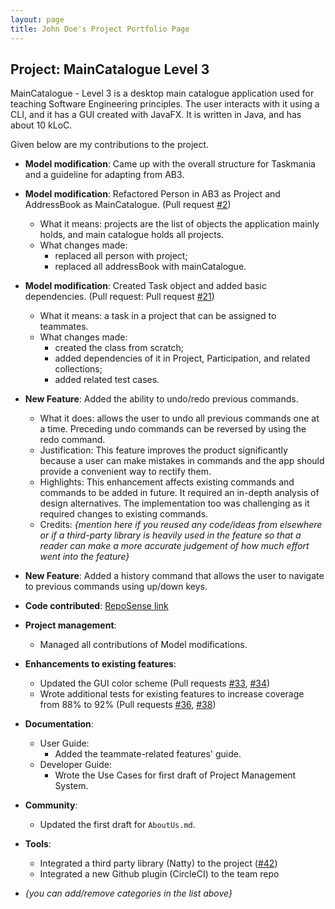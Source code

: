 ```yaml
---
layout: page
title: John Doe's Project Portfolio Page
---
```


## Project: MainCatalogue Level 3

MainCatalogue - Level 3 is a desktop main catalogue application used for teaching Software Engineering principles. The user interacts with it using a CLI, and it has a GUI created with JavaFX. It is written in Java, and has about 10 kLoC.

Given below are my contributions to the project.

* **Model modification**: Came up with the overall structure for Taskmania and a guideline for adapting from AB3.

* **Model modification**: Refactored Person in AB3 as Project and AddressBook as MainCatalogue. (Pull request [\#2](https://github.com/AY2021S1-CS2103T-W10-3/tp/pull/2))
  * What it means: projects are the list of objects the application mainly holds, and main catalogue holds all projects.
  * What changes made: 
    * replaced all person with project;
    * replaced all addressBook with mainCatalogue. 

* **Model modification**: Created Task object and added basic dependencies. (Pull request: Pull request [\#21](https://github.com/AY2021S1-CS2103T-W10-3/tp/pull/21))
  * What it means: a task in a project that can be assigned to teammates.
  * What changes made: 
    * created the class from scratch;
    * added dependencies of it in Project, Participation, and related collections;
    * added related test cases.

* **New Feature**: Added the ability to undo/redo previous commands.
  * What it does: allows the user to undo all previous commands one at a time. Preceding undo commands can be reversed by using the redo command.
  * Justification: This feature improves the product significantly because a user can make mistakes in commands and the app should provide a convenient way to rectify them.
  * Highlights: This enhancement affects existing commands and commands to be added in future. It required an in-depth analysis of design alternatives. The implementation too was challenging as it required changes to existing commands.
  * Credits: *{mention here if you reused any code/ideas from elsewhere or if a third-party library is heavily used in the feature so that a reader can make a more accurate judgement of how much effort went into the feature}*

* **New Feature**: Added a history command that allows the user to navigate to previous commands using up/down keys.

* **Code contributed**: [RepoSense link]()

* **Project management**:
  * Managed all contributions of Model modifications.

* **Enhancements to existing features**:
  * Updated the GUI color scheme (Pull requests [\#33](), [\#34]())
  * Wrote additional tests for existing features to increase coverage from 88% to 92% (Pull requests [\#36](), [\#38]())

* **Documentation**:
  * User Guide:
    * Added the teammate-related features' guide.
  * Developer Guide:
    * Wrote the Use Cases for first draft of Project Management System.

* **Community**:
  * Updated the first draft for `AboutUs.md`.

* **Tools**:
  * Integrated a third party library (Natty) to the project ([\#42]())
  * Integrated a new Github plugin (CircleCI) to the team repo

* _{you can add/remove categories in the list above}_
